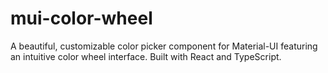 # mui-color-wheel
A beautiful, customizable color picker component for Material-UI featuring an intuitive color wheel interface. Built with React and TypeScript.
